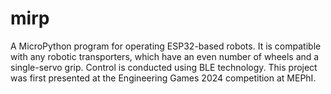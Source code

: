 # mirp
A MicroPython program for operating ESP32-based robots. It is compatible with any robotic transporters, which have an even number of wheels and a single-servo grip. Control is conducted using BLE technology. 
This project was first presented at the Engineering Games 2024 competition at MEPhI.

